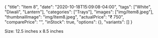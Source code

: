 {
    "title": "Item 8",
    "date": "2020-10-18T15:09:08-04:00",
    "tags": ["White", "Diwali", "Lantern"],
    "categories": ["Trays"],
    "images": ["img/Item8.jpeg"],
    "thumbnailImage": "img/Item8.jpeg",
    "actualPrice": "₹ 750",
    "comparePrice": "",
    "inStock": true,
    "options": {},
    "variants": []
}

Size: 12.5 inches x 8.5 inches